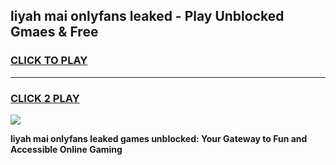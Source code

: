 
## liyah mai onlyfans leaked - Play Unblocked Gmaes & Free
<h3>
<a href="https://news.freeplayer.one?title=liyah_mai_onlyfans_leaked&ref=16F">CLICK TO PLAY</a></h3>
<hr>

<h3>
<a href="https://news.freeplayer.one?title=liyah_mai_onlyfans_leaked&ref=16F">CLICK 2 PLAY</a>
  
</h3>

<a href="https://news.freeplayer.one?title=liyah_mai_onlyfans_leaked&ref=16F/"><img src="https://clearcache.store/games.png"></a>


**liyah mai onlyfans leaked games unblocked: Your Gateway to Fun and Accessible Online Gaming**
